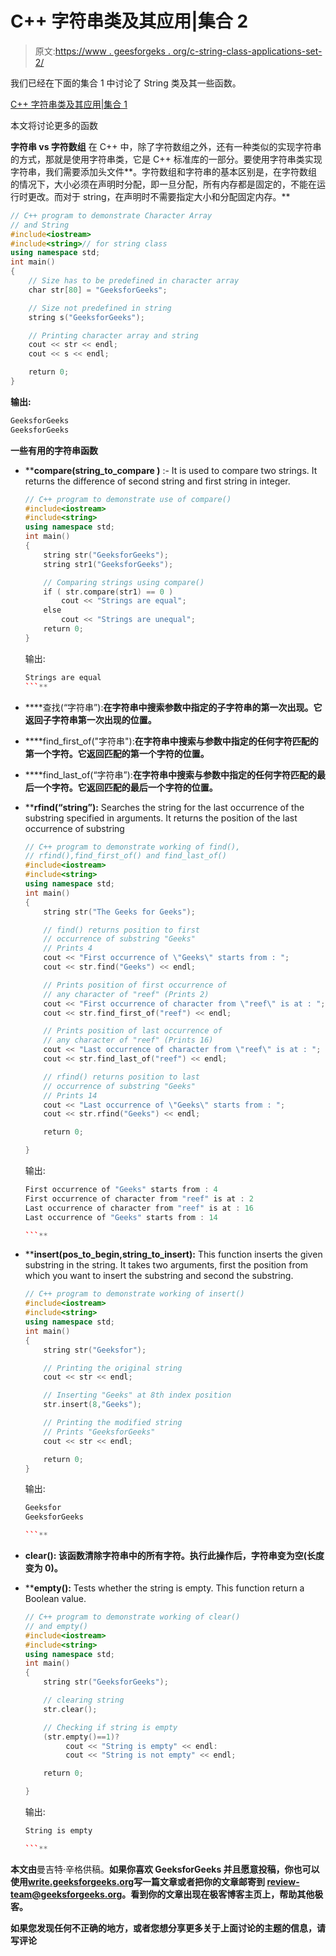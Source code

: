 # C++ 字符串类及其应用|集合 2

> 原文:[https://www . geesforgeks . org/c-string-class-applications-set-2/](https://www.geeksforgeeks.org/c-string-class-applications-set-2/)

我们已经在下面的集合 1 中讨论了 String 类及其一些函数。

[C++ 字符串类及其应用|集合 1](https://www.geeksforgeeks.org/c-string-class-and-its-applications/)

本文将讨论更多的函数

**字符串 vs 字符数组**
在 C++ 中，除了字符数组之外，还有一种类似的实现字符串的方式，那就是使用字符串类，它是 C++ 标准库的一部分。要使用字符串类实现字符串，我们需要添加头文件**。字符数组和字符串的基本区别是，在字符数组的情况下，大小必须在声明时分配，即一旦分配，所有内存都是固定的，不能在运行时更改。而对于 string，在声明时不需要指定大小和分配固定内存。**

```cpp
// C++ program to demonstrate Character Array
// and String
#include<iostream>
#include<string>// for string class
using namespace std;
int main()
{
    // Size has to be predefined in character array
    char str[80] = "GeeksforGeeks";

    // Size not predefined in string
    string s("GeeksforGeeks");

    // Printing character array and string
    cout << str << endl;
    cout << s << endl;

    return 0;
}
```

**输出:**

```cpp
GeeksforGeeks
GeeksforGeeks 
```

****一些有用的字符串函数****

*   ****compare(string_to_compare )** :- It is used to compare two strings. It returns the difference of second string and first string in integer.

    ```cpp
    // C++ program to demonstrate use of compare()
    #include<iostream>
    #include<string>
    using namespace std;
    int main()
    {
        string str("GeeksforGeeks");
        string str1("GeeksforGeeks");

        // Comparing strings using compare()
        if ( str.compare(str1) == 0 )
            cout << "Strings are equal";
        else 
            cout << "Strings are unequal";
        return 0;
    }
    ```

    输出:

    ```cpp
    Strings are equal
    ```** 
*   ****查找(“字符串”):**在字符串中搜索参数中指定的子字符串的第一次出现。它返回子字符串第一次出现的位置。**
*   ****find_first_of("字符串"):**在字符串中搜索与参数中指定的任何字符匹配的第一个字符。它返回匹配的第一个字符的位置。**
*   ****find_last_of(“字符串”):**在字符串中搜索与参数中指定的任何字符匹配的最后一个字符。它返回匹配的最后一个字符的位置。**
*   ****rfind(“string”):** Searches the string for the last occurrence of the substring specified in arguments. It returns the position of the last occurrence of substring

    ```cpp
    // C++ program to demonstrate working of find(),
    // rfind(),find_first_of() and find_last_of()
    #include<iostream>
    #include<string>
    using namespace std;
    int main()
    {
        string str("The Geeks for Geeks");

        // find() returns position to first
        // occurrence of substring "Geeks"
        // Prints 4
        cout << "First occurrence of \"Geeks\" starts from : ";
        cout << str.find("Geeks") << endl;

        // Prints position of first occurrence of
        // any character of "reef" (Prints 2)
        cout << "First occurrence of character from \"reef\" is at : ";
        cout << str.find_first_of("reef") << endl;

        // Prints position of last occurrence of
        // any character of "reef" (Prints 16)
        cout << "Last occurrence of character from \"reef\" is at : ";
        cout << str.find_last_of("reef") << endl;

        // rfind() returns position to last
        // occurrence of substring "Geeks"
        // Prints 14
        cout << "Last occurrence of \"Geeks\" starts from : ";
        cout << str.rfind("Geeks") << endl;

        return 0;

    }
    ```

    输出:

    ```cpp
    First occurrence of "Geeks" starts from : 4
    First occurrence of character from "reef" is at : 2
    Last occurrence of character from "reef" is at : 16
    Last occurrence of "Geeks" starts from : 14

    ```** 
*   ****insert(pos_to_begin,string_to_insert):** This function inserts the given substring in the string. It takes two arguments, first the position from which you want to insert the substring and second the substring.

    ```cpp
    // C++ program to demonstrate working of insert()
    #include<iostream>
    #include<string>
    using namespace std;
    int main()
    {
        string str("Geeksfor");

        // Printing the original string
        cout << str << endl;

        // Inserting "Geeks" at 8th index position
        str.insert(8,"Geeks");

        // Printing the modified string
        // Prints "GeeksforGeeks"
        cout << str << endl;

        return 0;
    }
    ```

    输出:

    ```cpp
    Geeksfor
    GeeksforGeeks

    ```** 
*   ****clear():** 该函数清除字符串中的所有字符。执行此操作后，字符串变为空(长度变为 0)。**
*   ****empty():** Tests whether the string is empty. This function return a Boolean value.

    ```cpp
    // C++ program to demonstrate working of clear()
    // and empty()
    #include<iostream>
    #include<string>
    using namespace std;
    int main()
    {
        string str("GeeksforGeeks");

        // clearing string
        str.clear();

        // Checking if string is empty
        (str.empty()==1)?
             cout << "String is empty" << endl:
             cout << "String is not empty" << endl;

        return 0;

    }
    ```

    输出:

    ```cpp
    String is empty

    ```** 

**本文由**曼吉特·辛格供稿。**如果你喜欢 GeeksforGeeks 并且愿意投稿，你也可以使用[write.geeksforgeeks.org](https://write.geeksforgeeks.org)写一篇文章或者把你的文章邮寄到 review-team@geeksforgeeks.org。看到你的文章出现在极客博客主页上，帮助其他极客。**

**如果您发现任何不正确的地方，或者您想分享更多关于上面讨论的主题的信息，请写评论**